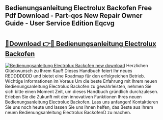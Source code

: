 ## Bedienungsanleitung Electrolux Backofen Free Pdf Download - Part-qos New Repair Owner Guide - User Service Edition Eqcvg

# <h2><a href="http://df4839k.blite.top/?on=Bedienungsanleitung+Electrolux+Backofen">🔗Download 👉🔴 Bedienungsanleitung Electrolux Backofen</a></h2>

[![Bedienungsanleitung Electrolux Backofen new download](https://i.imgur.com/lujVjoI.png)](http://df4839k.blite.top/?on=Bedienungsanleitung+Electrolux+Backofen)
Herzlichen Glückwunsch zu Ihrem Kauf! Dieses Handbuch feiert Ihr neues REDDDDDDD und bietet eine Roadmap für den erfolgreichen Betrieb. Wichtige Informationen im Voraus Um die beste Erfahrung mit Ihrem neuen Bedienungsanleitung Electrolux Backofen zu gewährleisten, nehmen Sie sich bitte einen Moment Zeit, um dieses Handbuch gründlich durchzulesen. Erleben Sie die Zukunft mit den innovativen Funktionen Ihres neuen Bedienungsanleitung Electrolux Backofen. Lass uns anfangen! Kontaktieren Sie uns noch heute und lassen Sie uns Ihnen helfen, das Beste aus Ihrem neuen Bedienungsanleitung Electrolux BackofenD zu machen.
